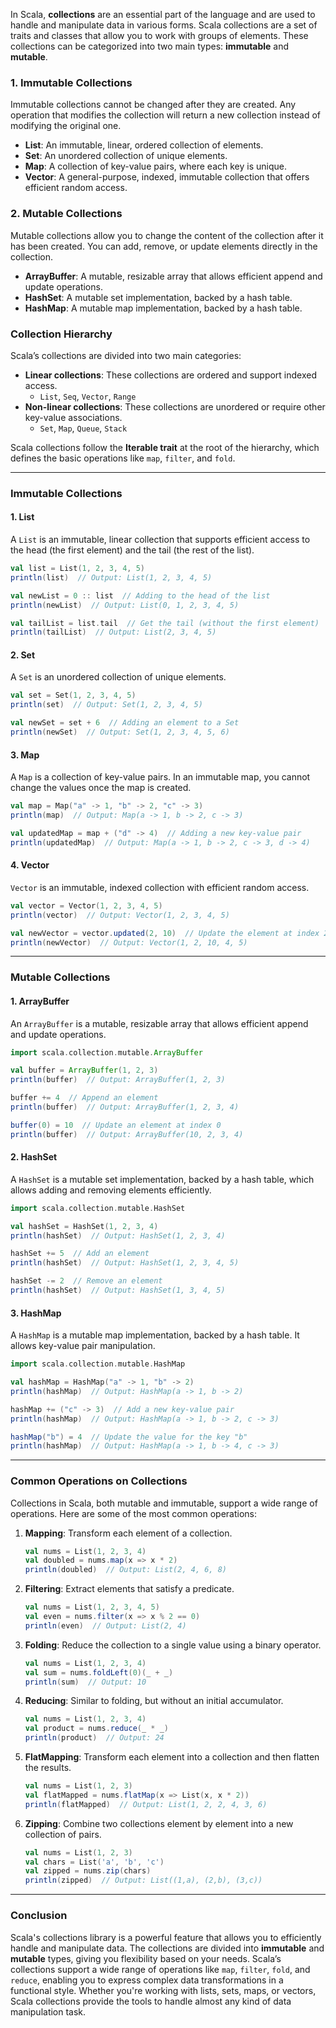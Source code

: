 In Scala, **collections** are an essential part of the language and are used to handle and manipulate data in various forms. Scala collections are a set of traits and classes that allow you to work with groups of elements. These collections can be categorized into two main types: **immutable** and **mutable**.

### 1. **Immutable Collections**

Immutable collections cannot be changed after they are created. Any operation that modifies the collection will return a new collection instead of modifying the original one.

- **List**: An immutable, linear, ordered collection of elements.
- **Set**: An unordered collection of unique elements.
- **Map**: A collection of key-value pairs, where each key is unique.
- **Vector**: A general-purpose, indexed, immutable collection that offers efficient random access.

### 2. **Mutable Collections**

Mutable collections allow you to change the content of the collection after it has been created. You can add, remove, or update elements directly in the collection.

- **ArrayBuffer**: A mutable, resizable array that allows efficient append and update operations.
- **HashSet**: A mutable set implementation, backed by a hash table.
- **HashMap**: A mutable map implementation, backed by a hash table.

### Collection Hierarchy

Scala’s collections are divided into two main categories:

- **Linear collections**: These collections are ordered and support indexed access.
  - `List`, `Seq`, `Vector`, `Range`
- **Non-linear collections**: These collections are unordered or require other key-value associations.
  - `Set`, `Map`, `Queue`, `Stack`

Scala collections follow the **Iterable trait** at the root of the hierarchy, which defines the basic operations like `map`, `filter`, and `fold`.

---

### **Immutable Collections**

#### 1. **List**
A `List` is an immutable, linear collection that supports efficient access to the head (the first element) and the tail (the rest of the list).

```scala
val list = List(1, 2, 3, 4, 5)
println(list)  // Output: List(1, 2, 3, 4, 5)

val newList = 0 :: list  // Adding to the head of the list
println(newList)  // Output: List(0, 1, 2, 3, 4, 5)

val tailList = list.tail  // Get the tail (without the first element)
println(tailList)  // Output: List(2, 3, 4, 5)
```

#### 2. **Set**
A `Set` is an unordered collection of unique elements.

```scala
val set = Set(1, 2, 3, 4, 5)
println(set)  // Output: Set(1, 2, 3, 4, 5)

val newSet = set + 6  // Adding an element to a Set
println(newSet)  // Output: Set(1, 2, 3, 4, 5, 6)
```

#### 3. **Map**
A `Map` is a collection of key-value pairs. In an immutable map, you cannot change the values once the map is created.

```scala
val map = Map("a" -> 1, "b" -> 2, "c" -> 3)
println(map)  // Output: Map(a -> 1, b -> 2, c -> 3)

val updatedMap = map + ("d" -> 4)  // Adding a new key-value pair
println(updatedMap)  // Output: Map(a -> 1, b -> 2, c -> 3, d -> 4)
```

#### 4. **Vector**
`Vector` is an immutable, indexed collection with efficient random access.

```scala
val vector = Vector(1, 2, 3, 4, 5)
println(vector)  // Output: Vector(1, 2, 3, 4, 5)

val newVector = vector.updated(2, 10)  // Update the element at index 2
println(newVector)  // Output: Vector(1, 2, 10, 4, 5)
```

---

### **Mutable Collections**

#### 1. **ArrayBuffer**
An `ArrayBuffer` is a mutable, resizable array that allows efficient append and update operations.

```scala
import scala.collection.mutable.ArrayBuffer

val buffer = ArrayBuffer(1, 2, 3)
println(buffer)  // Output: ArrayBuffer(1, 2, 3)

buffer += 4  // Append an element
println(buffer)  // Output: ArrayBuffer(1, 2, 3, 4)

buffer(0) = 10  // Update an element at index 0
println(buffer)  // Output: ArrayBuffer(10, 2, 3, 4)
```

#### 2. **HashSet**
A `HashSet` is a mutable set implementation, backed by a hash table, which allows adding and removing elements efficiently.

```scala
import scala.collection.mutable.HashSet

val hashSet = HashSet(1, 2, 3, 4)
println(hashSet)  // Output: HashSet(1, 2, 3, 4)

hashSet += 5  // Add an element
println(hashSet)  // Output: HashSet(1, 2, 3, 4, 5)

hashSet -= 2  // Remove an element
println(hashSet)  // Output: HashSet(1, 3, 4, 5)
```

#### 3. **HashMap**
A `HashMap` is a mutable map implementation, backed by a hash table. It allows key-value pair manipulation.

```scala
import scala.collection.mutable.HashMap

val hashMap = HashMap("a" -> 1, "b" -> 2)
println(hashMap)  // Output: HashMap(a -> 1, b -> 2)

hashMap += ("c" -> 3)  // Add a new key-value pair
println(hashMap)  // Output: HashMap(a -> 1, b -> 2, c -> 3)

hashMap("b") = 4  // Update the value for the key "b"
println(hashMap)  // Output: HashMap(a -> 1, b -> 4, c -> 3)
```

---

### **Common Operations on Collections**

Collections in Scala, both mutable and immutable, support a wide range of operations. Here are some of the most common operations:

1. **Mapping**: Transform each element of a collection.
   ```scala
   val nums = List(1, 2, 3, 4)
   val doubled = nums.map(x => x * 2)
   println(doubled)  // Output: List(2, 4, 6, 8)
   ```

2. **Filtering**: Extract elements that satisfy a predicate.
   ```scala
   val nums = List(1, 2, 3, 4, 5)
   val even = nums.filter(x => x % 2 == 0)
   println(even)  // Output: List(2, 4)
   ```

3. **Folding**: Reduce the collection to a single value using a binary operator.
   ```scala
   val nums = List(1, 2, 3, 4)
   val sum = nums.foldLeft(0)(_ + _)
   println(sum)  // Output: 10
   ```

4. **Reducing**: Similar to folding, but without an initial accumulator.
   ```scala
   val nums = List(1, 2, 3, 4)
   val product = nums.reduce(_ * _)
   println(product)  // Output: 24
   ```

5. **FlatMapping**: Transform each element into a collection and then flatten the results.
   ```scala
   val nums = List(1, 2, 3)
   val flatMapped = nums.flatMap(x => List(x, x * 2))
   println(flatMapped)  // Output: List(1, 2, 2, 4, 3, 6)
   ```

6. **Zipping**: Combine two collections element by element into a new collection of pairs.
   ```scala
   val nums = List(1, 2, 3)
   val chars = List('a', 'b', 'c')
   val zipped = nums.zip(chars)
   println(zipped)  // Output: List((1,a), (2,b), (3,c))
   ```

---

### **Conclusion**

Scala's collections library is a powerful feature that allows you to efficiently handle and manipulate data. The collections are divided into **immutable** and **mutable** types, giving you flexibility based on your needs. Scala’s collections support a wide range of operations like `map`, `filter`, `fold`, and `reduce`, enabling you to express complex data transformations in a functional style. Whether you're working with lists, sets, maps, or vectors, Scala collections provide the tools to handle almost any kind of data manipulation task.

